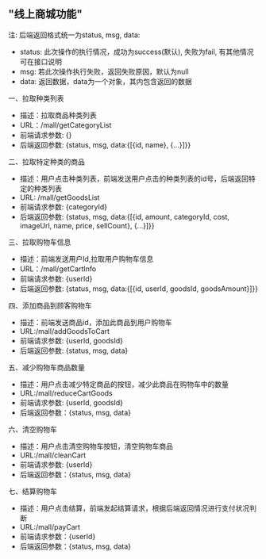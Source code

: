 "线上商城功能"
---
注: 后端返回格式统一为status, msg, data:
- status: 此次操作的执行情况，成功为success(默认), 失败为fail, 有其他情况可在接口说明
- msg: 若此次操作执行失败，返回失败原因，默认为null
- data: 返回数据，data为一个对象，其内包含返回的数据


一、拉取种类列表
- 描述：拉取商品种类列表
- URL：/mall/getCategoryList
- 前端请求参数: {}
- 后端返回参数: {status, msg, data:{[{id, name}, {...}]}}

二、拉取特定种类的商品
- 描述：用户点击种类列表，前端发送用户点击的种类列表的id号，后端返回特定的种类列表
- URL: /mall/getGoodsList
- 前端请求参数: {categoryId}
- 后端返回参数: {status, msg, data:{[{id, amount, categoryId, cost, imageUrl, name, price, sellCount}, {...}]}}

三、拉取购物车信息
- 描述：前端发送用户Id,拉取用户购物车信息
- URL：/mall/getCartInfo
- 前端请求参数: {userId}
- 后端返回参数: {status, msg, data:{[{id, userId, goodsId, goodsAmount}]}}

四、添加商品到顾客购物车
- 描述：前端发送商品id，添加此商品到用户购物车
- URL:/mall/addGoodsToCart
- 前端请求参数: {userId, goodsId}
- 后端返回参数: {status, msg, data}

五、减少购物车商品数量
- 描述：用户点击减少特定商品的按钮，减少此商品在购物车中的数量
- URL:/mall/reduceCartGoods
- 前端请求参数: {userId, goodsId}
- 后端返回参数：{status, msg, data}

六、清空购物车
- 描述：用户点击清空购物车按钮，清空购物车商品
- URL:/mall/cleanCart
- 前端请求参数: {userId}
- 后端返回参数：{status, msg, data}

七、结算购物车
- 描述：用户点击结算，前端发起结算请求，根据后端返回情况进行支付状况判断
- URL:/mall/payCart
- 前端请求参数：{userId}
- 后端返回参数：{status, msg, data}
